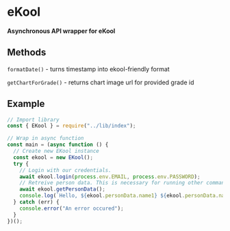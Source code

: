 # eKool

**Asynchronous API wrapper for eKool**

## Methods

`formatDate()` - turns timestamp into ekool-friendly format

`getChartForGrade()` - returns chart image url for provided grade id

## Example

```js
// Import library
const { EKool } = require("../lib/index");

// Wrap in async function
const main = (async function () {
  // Create new EKool instance
  const ekool = new EKool();
  try {
    // Login with our credentials.
    await ekool.login(process.env.EMAIL, process.env.PASSWORD);
    // Retreive person data. This is necessary for running other commands
    await ekool.getPersonData();
    console.log(`Hello, ${ekool.personData.name1} ${ekool.personData.name2}!`);
  } catch (err) {
    console.error("An error occured");
  }
})();
```
